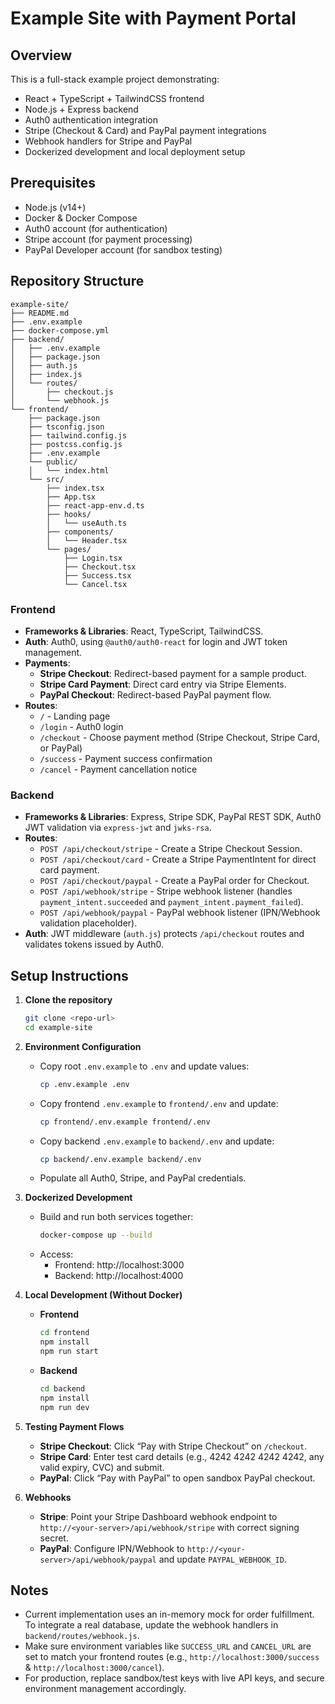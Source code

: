 # Example Site with Payment Portal

## Overview
This is a full-stack example project demonstrating:
- React + TypeScript + TailwindCSS frontend
- Node.js + Express backend
- Auth0 authentication integration
- Stripe (Checkout & Card) and PayPal payment integrations
- Webhook handlers for Stripe and PayPal
- Dockerized development and local deployment setup

## Prerequisites
- Node.js (v14+)
- Docker & Docker Compose
- Auth0 account (for authentication)
- Stripe account (for payment processing)
- PayPal Developer account (for sandbox testing)

## Repository Structure
```
example-site/
├── README.md
├── .env.example
├── docker-compose.yml
├── backend/
│   ├── .env.example
│   ├── package.json
│   ├── auth.js
│   ├── index.js
│   └── routes/
│       ├── checkout.js
│       └── webhook.js
└── frontend/
    ├── package.json
    ├── tsconfig.json
    ├── tailwind.config.js
    ├── postcss.config.js
    ├── .env.example
    └── public/
    │   └── index.html
    └── src/
        ├── index.tsx
        ├── App.tsx
        ├── react-app-env.d.ts
        ├── hooks/
        │   └── useAuth.ts
        ├── components/
        │   └── Header.tsx
        └── pages/
            ├── Login.tsx
            ├── Checkout.tsx
            ├── Success.tsx
            └── Cancel.tsx
```

### Frontend
- **Frameworks & Libraries**: React, TypeScript, TailwindCSS.
- **Auth**: Auth0, using `@auth0/auth0-react` for login and JWT token management.
- **Payments**:
  - **Stripe Checkout**: Redirect-based payment for a sample product.
  - **Stripe Card Payment**: Direct card entry via Stripe Elements.
  - **PayPal Checkout**: Redirect-based PayPal payment flow.
- **Routes**:
  - `/` - Landing page
  - `/login` - Auth0 login
  - `/checkout` - Choose payment method (Stripe Checkout, Stripe Card, or PayPal)
  - `/success` - Payment success confirmation
  - `/cancel` - Payment cancellation notice

### Backend
- **Frameworks & Libraries**: Express, Stripe SDK, PayPal REST SDK, Auth0 JWT validation via `express-jwt` and `jwks-rsa`.
- **Routes**:
  - `POST /api/checkout/stripe` - Create a Stripe Checkout Session.
  - `POST /api/checkout/card` - Create a Stripe PaymentIntent for direct card payment.
  - `POST /api/checkout/paypal` - Create a PayPal order for Checkout.
  - `POST /api/webhook/stripe` - Stripe webhook listener (handles `payment_intent.succeeded` and `payment_intent.payment_failed`).
  - `POST /api/webhook/paypal` - PayPal webhook listener (IPN/Webhook validation placeholder).
- **Auth**: JWT middleware (`auth.js`) protects `/api/checkout` routes and validates tokens issued by Auth0.

## Setup Instructions

1. **Clone the repository**
   ```bash
   git clone <repo-url>
   cd example-site
   ```

2. **Environment Configuration**
   - Copy root `.env.example` to `.env` and update values:
     ```bash
     cp .env.example .env
     ```
   - Copy frontend `.env.example` to `frontend/.env` and update:
     ```bash
     cp frontend/.env.example frontend/.env
     ```
   - Copy backend `.env.example` to `backend/.env` and update:
     ```bash
     cp backend/.env.example backend/.env
     ```
   - Populate all Auth0, Stripe, and PayPal credentials.

3. **Dockerized Development**
   - Build and run both services together:
     ```bash
     docker-compose up --build
     ```
   - Access:
     - Frontend: http://localhost:3000
     - Backend: http://localhost:4000

4. **Local Development (Without Docker)**
   - **Frontend**
     ```bash
     cd frontend
     npm install
     npm run start
     ```
   - **Backend**
     ```bash
     cd backend
     npm install
     npm run dev
     ```

5. **Testing Payment Flows**
   - **Stripe Checkout**: Click “Pay with Stripe Checkout” on `/checkout`.
   - **Stripe Card**: Enter test card details (e.g., 4242 4242 4242 4242, any valid expiry, CVC) and submit.
   - **PayPal**: Click “Pay with PayPal” to open sandbox PayPal checkout.

6. **Webhooks**
   - **Stripe**: Point your Stripe Dashboard webhook endpoint to `http://<your-server>/api/webhook/stripe` with correct signing secret.
   - **PayPal**: Configure IPN/Webhook to `http://<your-server>/api/webhook/paypal` and update `PAYPAL_WEBHOOK_ID`.

## Notes
- Current implementation uses an in-memory mock for order fulfillment. To integrate a real database, update the webhook handlers in `backend/routes/webhook.js`.
- Make sure environment variables like `SUCCESS_URL` and `CANCEL_URL` are set to match your frontend routes (e.g., `http://localhost:3000/success` & `http://localhost:3000/cancel`).
- For production, replace sandbox/test keys with live API keys, and secure environment management accordingly.
